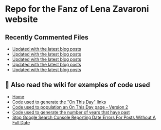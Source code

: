 # Repo for the Fanz of Lena Zavaroni website

## Recently Commented Files
<!-- BLOG-POST-LIST:START -->
- [Updated with the latest blog posts](https://github.com/FanzOfLenaZavaroni/fanzoflenazavaroni.github.io/commit/6e608245d081e5d3a219433933f28a946c05e70e)
- [Updated with the latest blog posts](https://github.com/FanzOfLenaZavaroni/fanzoflenazavaroni.github.io/commit/3b62ebb6a65f1f6e2ab0465b0fbb12e22ece39a4)
- [Updated with the latest blog posts](https://github.com/FanzOfLenaZavaroni/fanzoflenazavaroni.github.io/commit/2beb0be0feafac67a5b1ad50ecf7369561db30e7)
- [Updated with the latest blog posts](https://github.com/FanzOfLenaZavaroni/fanzoflenazavaroni.github.io/commit/6099a4858df622c72f4cd8a5810d790c927caa74)
- [Updated with the latest blog posts](https://github.com/FanzOfLenaZavaroni/fanzoflenazavaroni.github.io/commit/61d62a601f5573ac776e4fbd9a4ff65a0bda5b24)
<!-- BLOG-POST-LIST:END -->

## :notebook: Also read the wiki for examples of code used
* [Home](https://github.com/FanzOfLenaZavaroni/fanzoflenazavaroni.github.io/wiki)
* [Code used to generate the "On This Day" links](https://github.com/FanzOfLenaZavaroni/fanzoflenazavaroni.github.io/wiki/On-This-Day-Code)
* [Code used to population an On This Day page - Version 2](https://github.com/FanzOfLenaZavaroni/fanzoflenazavaroni.github.io/wiki/Code-used-to-population-an-On-This-Day-page-%E2%80%90-Version-2)
* [Code used to generate the number of years that have past](https://github.com/FanzOfLenaZavaroni/fanzoflenazavaroni.github.io/wiki/Number-of-years-gone-by-code)
* [Stop Google Search Console Reporting Date Errors For Posts Without A Full Date](https://github.com/FanzOfLenaZavaroni/fanzoflenazavaroni.github.io/wiki/Stop-Google-Search-Console-Reporting-Date-Errors-For-Posts-Without-A-Full-Date)
